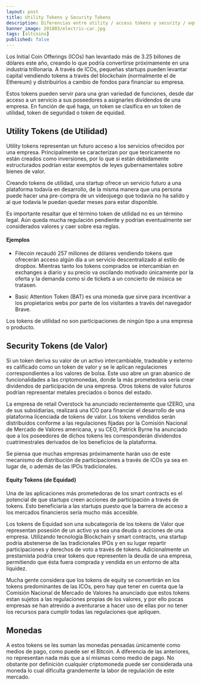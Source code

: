 ```yaml
---
layout: post
title: Utility Tokens y Security Tokens
description: Diferencias entre utility / access tokens y security / equity tokens. Qué son cada una.
banner_image: 201803/electric-car.jpg
tags: [altcoins]
published: false
---
```


Los Initial Coin Offerings (ICOs) han levantado más de 3.25 billones de dólares este año, creando lo que podría convertirse próximamente en una industria trillonaria. A través de ICOs, pequeñas startups pueden levantar capital vendiendo tokens a través del blockchain (normalmente el de Ethereum) y distribuirlos a cambio de fondos para financiar su empresa.

Estos tokens pueden servir para una gran variedad de funciones, desde dar acceso a un servicio a sus poseedores a asignarles dividendos de una empresa. En función de qué haga, un token se clasifica en un token de utilidad, token de seguridad o token de equidad.

<!--more-->

## Utility Tokens (de Utilidad)

Utility tokens representan un futuro acceso a los servicios ofrecidos por una empresa. Principalmente se caracterizan por que teoricamente no están creados como inversiones, por lo que si están debidamente estructurados podrían estar exemptos de leyes gubernamentales sobre bienes de valor.

Creando tokens de utilidad, una startup ofrece un servicio futuro a una plataforma todavía en desarrollo, de la misma manera que una persona puede hacer una pre-compra de un videojuego que todavía no ha salido y al que todavía le puedan quedar meses para estar disponible.

Es importante resaltar que el término token de utilidad no es un término legal. Aún queda mucha regulación pendiente y podrían eventualmente ser considerados valores y caer sobre esa reglas.

#### Ejemplos

- Filecoin recaudó 257 millones de dólares vendiendo tokens que ofrecerán acceso algún día a un servicio descentralizado al estilo de dropbox. Mientras tanto los tokens comprados se intercambian en exchanges a diario y su precio va oscilando motivado únicamente por la oferta y la demanda como si de tickets a un concierto de música se tratasen.

- Basic Attention Token (BAT) es una moneda que sirve para incentivar a los propietarios webs por parte de los visitantes a través del navegador Brave.

Los tokens de utilidad no son participaciones de ningún tipo a una empresa o producto.

## Security Tokens (de Valor)

Si un token deriva su valor de un activo intercambiable, tradeable y externo es calificado como un token de valor y se le aplican regulaciones correspondientes a los valores de bolsa. Este uso abre un gran abanico de funcionalidades a las criptomonedas, donde la más prometedora sería crear dividendos de participación de una empresa. Otros tokens de valor futuros podrían representar metales preciados o bonos del estado.

La empresa de retail Overstock ha anunciado recientemente que tZERO, una de sus subsidiarias, realizará una ICO para financiar el desarrollo de una plataforma licenciada de tokens de valor. Los tokens vendidos serán distribuidos conforme a las regulaciones fijadas por la Comisión Nacional de Mercado de Valores americana, y su CEO, Patrick Byrne ha anunciado que a los poseedores de dichos tokens les corresponderán dividendos cuatrimestrales derivados de los beneficios de la plataforma.

Se piensa que muchas empresas próximamente harán uso de este mecanismo de distribución de participaciones a través de ICOs ya sea en lugar de, o además de las IPOs tradicionales.

#### Equity Tokens (de Equidad)

Una de las aplicaciones más prometedoras de los smart contracts es el potencial de que startups creen acciones de participación a través de tokens. Esto beneficiaría a las startups puesto que la barrera de acceso a los mercados financieros sería mucho más accesible.

Los tokens de Equidad son una subcategoría de los tokens de Valor que representan posesión de un activo ya sea una deuda o acciones de una empresa. Utilizando tecnología Blockchain y smart contracts, una startup podría abstenerse de las tradicionales IPOs y en su lugar repartir participaciones y derechos de voto a través de tokens. Adicionalmente un prestamista podría crear tokens que representen la deuda de una empresa, permitiendo que ésta fuera comprada y vendida en un entorno de alta liquidez.

Mucha gente considera que los tokens de equity se convertirán en los tokens predominantes de las ICOs, pero hay que tener en cuenta que la Comisión Nacional de Mercado de Valores ha anunciado que estos tokens estan sujetos a las regulaciones propias de los valores, y por ello pocas empresas se han atrevido a aventurarse a hacer uso de ellas por no tener los recursos para cumplir todas las regulaciones que apliquen.


## Monedas

A estos tokens se les suman las monedas pensadas únicamente como medios de pago, como puede ser el Bitcoin. A diferencia de las anteriores, no representan nada más que a sí mismas como medio de pago. No obstante por definición cualquier criptomoneda puede ser considerada una moneda lo cual dificulta grandemente la labor de regulación de este mercado.
